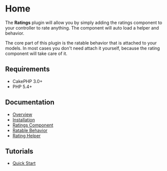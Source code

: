 Home
====

The **Ratings** plugin will allow you by simply adding the ratings component to your controller to rate anything. The component will auto load a helper and behavior.

The core part of this plugin is the ratable behavior that is attached to your models. In most cases you don't need attach it yourself, because the rating component will take care of it.

Requirements
------------

* CakePHP 3.0+
* PHP 5.4+

Documentation
-------------

* [Overview](Documentation/Overview.md)
* [Installation](Documentation/Installation.md)
* [Ratings Component](Documentation/Ratings-Component.md)
* [Ratable Behavior](Documentation/Ratable-Behavior.md)
* [Rating Helper](Documentation/Rating-Helper.md)

Tutorials
---------

* [Quick Start](Tutorials/Quick-Start.md)
